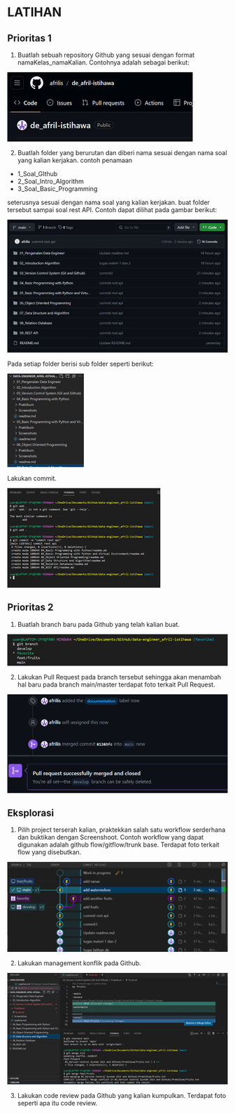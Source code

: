 # LATIHAN

## Prioritas 1 

1. Buatlah sebuah repository Github yang sesuai dengan  format namaKelas_namaKalian. Contohnya adalah sebagai berikut:

![](../Screenshots/Repositori_format_nama.png)

2. Buatlah folder yang berurutan dan diberi nama sesuai dengan nama soal yang kalian kerjakan. contoh penamaan
- 1_Soal_GIthub
- 2_Soal_Intro_Algorithm
- 3_Soal_Basic_Programming

seterusnya sesuai dengan nama soal yang kalian kerjakan. buat folder tersebut sampai soal rest API.
Contoh dapat dilihat pada gambar berikut:

![](../Screenshots/Folder_sesuai.png)

Pada setiap folder berisi sub folder seperti berikut:

![](../Screenshots/Folder_subfolder.png)               

Lakukan commit.

![](../Screenshots/Melakukan_commit.png)


## Prioritas 2 

1. Buatlah branch baru pada Github yang telah kalian buat.

![](../Screenshots/brach_baru.png)

2. Lakukan Pull Request pada branch tersebut sehingga akan menambah hal baru pada branch main/master
terdapat foto terkait Pull Request.

![](../Screenshots/pull_req.png)


## Eksplorasi 

1. Pilih project terserah kalian, praktekkan salah satu workflow serderhana dan buktikan dengan Screenshoot. Contoh workflow yang dapat digunakan adalah github flow/gitflow/trunk base.
Terdapat foto terkait flow yang disebutkan.

![](../Screenshots/Workflow.png)

2. Lakukan management konflik pada Github.

![](../Screenshots/Conflik.png)

3. Lakukan code review pada Github yang kalian kumpulkan.
Terdapat foto seperti apa itu code review.